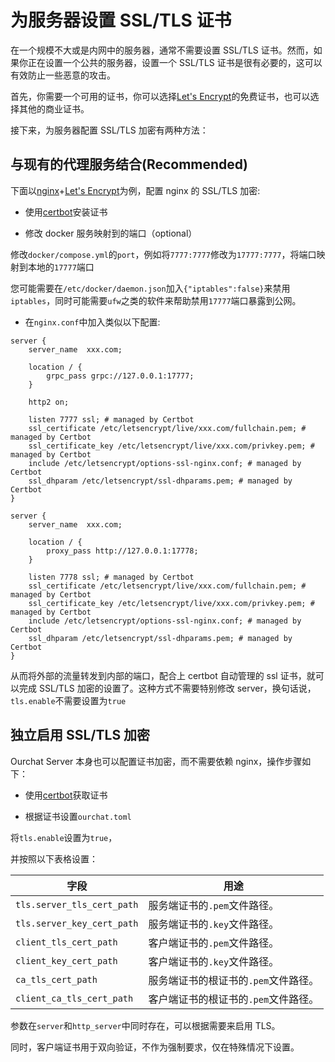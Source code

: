 # 为服务器设置 SSL/TLS 证书

在一个规模不大或是内网中的服务器，通常不需要设置 SSL/TLS 证书。然而，如果你正在设置一个公共的服务器，设置一个 SSL/TLS 证书是很有必要的，这可以有效防止一些恶意的攻击。

首先，你需要一个可用的证书，你可以选择[Let's Encrypt](https://letsencrypt.org/)的免费证书，也可以选择其他的商业证书。

接下来，为服务器配置 SSL/TLS 加密有两种方法：

## 与现有的代理服务结合(Recommended)

下面以[nginx](https://www.nginx.com/)+[Let's Encrypt](https://letsencrypt.org/)为例，配置 nginx 的 SSL/TLS 加密:

- 使用[certbot](https://certbot.eff.org/)安装证书

- 修改 docker 服务映射到的端口（optional）

修改`docker/compose.yml`的`port`，例如将`7777:7777`修改为`17777:7777`，将端口映射到本地的`17777`端口

您可能需要在`/etc/docker/daemon.json`加入`{"iptables":false}`来禁用`iptables`，同时可能需要`ufw`之类的软件来帮助禁用`17777`端口暴露到公网。

- 在`nginx.conf`中加入类似以下配置:

```nginx
server {
    server_name  xxx.com;

    location / {
        grpc_pass grpc://127.0.0.1:17777;
    }

    http2 on;

    listen 7777 ssl; # managed by Certbot
    ssl_certificate /etc/letsencrypt/live/xxx.com/fullchain.pem; # managed by Certbot
    ssl_certificate_key /etc/letsencrypt/live/xxx.com/privkey.pem; # managed by Certbot
    include /etc/letsencrypt/options-ssl-nginx.conf; # managed by Certbot
    ssl_dhparam /etc/letsencrypt/ssl-dhparams.pem; # managed by Certbot
}

server {
    server_name  xxx.com;

    location / {
        proxy_pass http://127.0.0.1:17778;
    }

    listen 7778 ssl; # managed by Certbot
    ssl_certificate /etc/letsencrypt/live/xxx.com/fullchain.pem; # managed by Certbot
    ssl_certificate_key /etc/letsencrypt/live/xxx.com/privkey.pem; # managed by Certbot
    include /etc/letsencrypt/options-ssl-nginx.conf; # managed by Certbot
    ssl_dhparam /etc/letsencrypt/ssl-dhparams.pem; # managed by Certbot
}
```

从而将外部的流量转发到内部的端口，配合上 certbot 自动管理的 ssl 证书，就可以完成 SSL/TLS 加密的设置了。这种方式不需要特别修改 server，换句话说，`tls.enable`不需要设置为`true`

## 独立启用 SSL/TLS 加密

Ourchat Server 本身也可以配置证书加密，而不需要依赖 nginx，操作步骤如下：

- 使用[certbot](https://certbot.eff.org/)获取证书

- 根据证书设置`ourchat.toml`

将`tls.enable`设置为`true`，

并按照以下表格设置：

| 字段                       | 用途                                 |
| -------------------------- | ------------------------------------ |
| `tls.server_tls_cert_path` | 服务端证书的`.pem`文件路径。         |
| `tls.server_key_cert_path` | 服务端证书的`.key`文件路径。         |
| `client_tls_cert_path`     | 客户端证书的`.pem`文件路径。         |
| `client_key_cert_path`     | 客户端证书的`.key`文件路径。         |
| `ca_tls_cert_path`         | 服务端证书的根证书的`.pem`文件路径。 |
| `client_ca_tls_cert_path`  | 客户端证书的根证书的`.pem`文件路径。 |

参数在`server`和`http_server`中同时存在，可以根据需要来启用 TLS。

同时，客户端证书用于双向验证，不作为强制要求，仅在特殊情况下设置。
